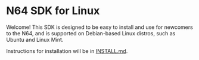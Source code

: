 # N64 SDK for Linux

Welcome! This SDK is designed to be easy to install and use for newcomers to the N64, and is supported on Debian-based Linux distros,
such as Ubuntu and Linux Mint.

Instructions for installation will be in [INSTALL.md](https://github.com/CrashOveride95/n64sdkmod/blob/master/INSTALL.md).

